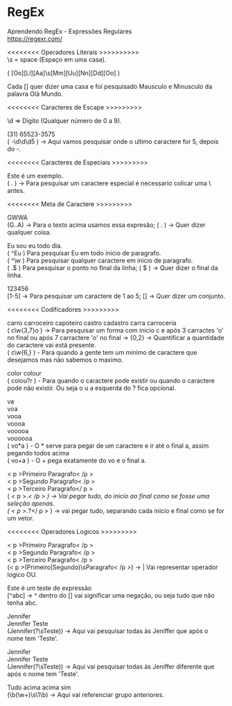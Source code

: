 # RegEx
Aprendendo RegEx - Expressões Regulares<br/>
https://regexr.com/

<<<<<<<< Operadores Literais >>>>>>>>>><br/>
\s = space (Espaço em uma casa).

( [Oo][Ll][Aa]\s[Mm][Uu][Nn][Dd][Oo] )

Cada [] quer dizer uma casa e foi pesquisado Mausculo e Minusculo da palavra Olá Mundo.

<<<<<<<< Caracteres de Escape >>>>>>>>>

\d => Digito (Qualquer número de 0 a 9).<br/>

(31) 65523-3575<br/> 
( -\d\d\d5 ) -> Aqui vamos pesquisar onde o ultimo caractere for 5, depois do -.

<<<<<<<< Caracteres de Especiais >>>>>>>>>

Este é um exemplo.<br/> 
( \. ) -> Para pesquisar um caractere especial é necessario colicar uma \ antes.

<<<<<<<< Meta de Caractere >>>>>>>>>

GWWA<br/> 
(G..A) -> Para o texto acima usamos essa expresão; ( . ) -> Quer dizer qualquer coisa.

Eu sou eu todo dia.<br/> 
( ^Eu ) Para pesquisar Eu em todo inicio de paragrafo.<br/> 
( ^\w ) Para pesquisar qualquer caractere em inicio de paragrafo.<br/> 
( \.$ ) Para pesquisar o ponto no final da linha; ( $ ) -> Quer dizer o final da linha.

123456<br/> 
[1-5] -> Para pesquisar um caractere de 1 ao 5; [] -> Quer dizer um conjunto.

<<<<<<<< Codificadores >>>>>>>>>

carro carroceiro capoteiro castro cadastro carra carroceria<br/> 
( c\w{3,7}o ) -> Para pesquisar um forma com inicio c e após 3 carractes 'o' no final ou após 7 carractere 'o' no final -> {0,2} -> Quantificar a quantidade do caractere vai está presente.<br/> 
( c\w{6,} ) - Para quando a gente tem um minimo de caractere que desejamos mas não sabemos o maximo. 


color colour<br/> 
( colou?r ) - Para quando o caractere pode existir ou quando o caractere pode não existir. Ou seja o u a esquerda do ? fica opcional.

va<br/> 
voa<br/> 
vooa<br/> 
voooa<br/> 
vooooa<br/> 
voooooa<br/> 
( vo*a ) - O * serve para pegar de um caractere e ir até o final a, assim pegando todos acima <br/> 
( vo+a ) - O + pega exatamente do vo e o final a.<br/> 


< p >Primeiro Paragrafo< /p ><br/> 
< p >Segundo Paragrafo< /p ><br/> 
< p >Terceiro Paragrafo</ p ><br/> 
( < p >.*< /p > ) -> Vai pegar tudo, do inicio ao final como se fosse uma seleção apenas.<br/> 
( < p >.*?</ p > ) -> vai pegar tudo, separando cada inicio e final como se for um vetor.<br/> 


<<<<<<<< Operadores Logicos >>>>>>>>>

< p >Primeiro Paragrafo< /p > <br/> 
< p >Segundo Paragrafo< /p > <br/> 
< p >Terceiro Paragrafo< /p > <br/> 
(< p >(Primeiro|Segundo)\sParagrafo< /p >) -> | Vai representar operador logico OU.<br/> 


Este é um teste de expressão <br/> 
[^abc] -> ^ dentro do [] vai significar uma negação, ou seja tudo que não tenha abc.<br/> 
 

Jennifer<br/> 
Jennifer Teste <br/> 
(Jennifer(?\sTeste)) -> Aqui vai pesquisar todas às Jeniffer que após o nome tem 'Teste'.<br/> 

Jennifer<br/> 
Jennifer Teste <br/> 
(Jennifer(?\sTeste)) -> Aqui vai pesquisar todas às Jeniffer diferente que após o nome tem 'Teste'.<br/> 

Tudo acima acima sim<br/> 
(\b(\w+)\s\1\b) -> Aqui vai referenciar grupo anteriores. <br/> 

